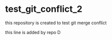 # test_git_conflict_2
this repository is created to test git merge conflict

this line is added by repo D
